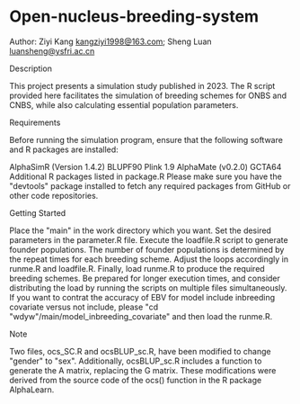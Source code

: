 # Open-nucleus-breeding-system

Author:
Ziyi Kang kangziyi1998@163.com;
Sheng Luan luansheng@ysfri.ac.cn

Description

This project presents a simulation study published in 2023. The R script provided here facilitates the simulation of breeding schemes for ONBS and CNBS, while also calculating essential population parameters.

Requirements

Before running the simulation program, ensure that the following software and R packages are installed:

AlphaSimR (Version 1.4.2)
BLUPF90
Plink 1.9
AlphaMate (v0.2.0)
GCTA64
Additional R packages listed in package.R
Please make sure you have the "devtools" package installed to fetch any required packages from GitHub or other code repositories.

Getting Started

Place the "main" in the work directory which you want.
Set the desired parameters in the parameter.R file.
Execute the loadfile.R script to generate founder populations. The number of founder populations is determined by the repeat times for each breeding scheme. Adjust the loops accordingly in runme.R and loadfile.R.
Finally, load runme.R to produce the required breeding schemes. Be prepared for longer execution times, and consider distributing the load by running the scripts on multiple files simultaneously.
If you want to contrat the accuracy of EBV for model include inbreeding covariate versus not include, please "cd "wdyw"/main/model_inbreeding_covariate" and then load the runme.R.

Note

Two files, ocs_SC.R and ocsBLUP_sc.R, have been modified to change "gender" to "sex". Additionally, ocsBLUP_sc.R includes a function to generate the A matrix, replacing the G matrix. These modifications were derived from the source code of the ocs() function in the R package AlphaLearn.
